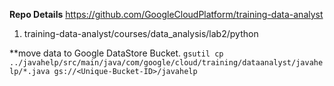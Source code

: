 **Repo Details**
https://github.com/GoogleCloudPlatform/training-data-analyst

1. training-data-analyst/courses/data_analysis/lab2/python


**move data to Google DataStore Bucket.
 ```gsutil cp ../javahelp/src/main/java/com/google/cloud/training/dataanalyst/javahelp/*.java gs://<Unique-Bucket-ID>/javahelp```


